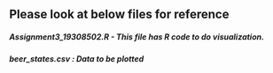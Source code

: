 ## Please look at below files for reference


##### Assignment3_19308502.R - This file has R code to do visualization.

##### beer_states.csv : Data to be plotted
